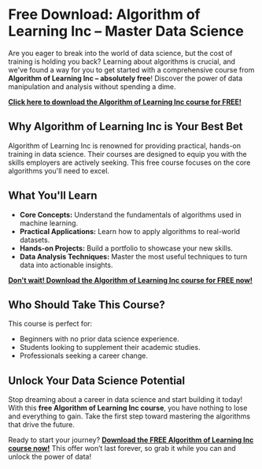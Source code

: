 # Free Download: Algorithm of Learning Inc – Master Data Science

Are you eager to break into the world of data science, but the cost of training is holding you back? Learning about algorithms is crucial, and we've found a way for you to get started with a comprehensive course from **Algorithm of Learning Inc – absolutely free**! Discover the power of data manipulation and analysis without spending a dime.

[**Click here to download the Algorithm of Learning Inc course for FREE!**](https://udemywork.com/algorithm-of-learning-inc)

## Why Algorithm of Learning Inc is Your Best Bet

Algorithm of Learning Inc is renowned for providing practical, hands-on training in data science. Their courses are designed to equip you with the skills employers are actively seeking. This free course focuses on the core algorithms you'll need to excel.

## What You'll Learn

*   **Core Concepts:** Understand the fundamentals of algorithms used in machine learning.
*   **Practical Applications:** Learn how to apply algorithms to real-world datasets.
*   **Hands-on Projects:** Build a portfolio to showcase your new skills.
*   **Data Analysis Techniques:** Master the most useful techniques to turn data into actionable insights.

[**Don't wait! Download the Algorithm of Learning Inc course for FREE now!**](https://udemywork.com/algorithm-of-learning-inc)

## Who Should Take This Course?

This course is perfect for:

*   Beginners with no prior data science experience.
*   Students looking to supplement their academic studies.
*   Professionals seeking a career change.

## Unlock Your Data Science Potential

Stop dreaming about a career in data science and start building it today! With this **free Algorithm of Learning Inc course**, you have nothing to lose and everything to gain. Take the first step toward mastering the algorithms that drive the future.

Ready to start your journey? **[Download the FREE Algorithm of Learning Inc course now!](https://udemywork.com/algorithm-of-learning-inc)** This offer won’t last forever, so grab it while you can and unlock the power of data!
